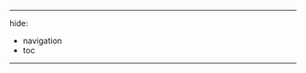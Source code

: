<!-- This file path is specifically chosen to match the GitHub pages path. -->
---
hide:
  - navigation
  - toc
---
<!-- This uses the production URLs to make the paths work locally and on GitHub -->
<link rel="stylesheet" href="https://mesop-dev.github.io/mesop/stylesheets/demo.css">
<script src="https://mesop-dev.github.io/mesop/javascript/showcase.js"></script>
